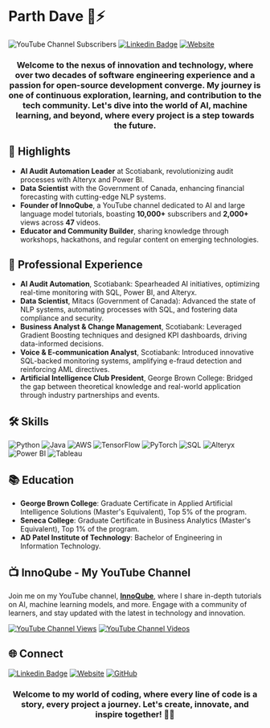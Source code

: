 # Parth Dave 🚀⚡

![YouTube Channel Subscribers](https://img.shields.io/youtube/channel/subscribers/UCjf4X2qXcTHa7KoN3m7VKCg?style=for-the-badge&logo=YouTube&logoColor=white)
[![Linkedin Badge](https://img.shields.io/badge/-Parth_Dave-blue?style=for-the-badge&logo=Linkedin&logoColor=white)](https://www.linkedin.com/in/parthdave98/)
[![Website](https://img.shields.io/badge/daveparth.com-0A0A0A?style=for-the-badge&logo=Google-Chrome&logoColor=white)](http://daveparth.com/)

<div align="center">
  
  ### Welcome to the nexus of innovation and technology, where over two decades of software engineering experience and a passion for open-source development converge. My journey is one of continuous exploration, learning, and contribution to the tech community. Let's dive into the world of AI, machine learning, and beyond, where every project is a step towards the future.
  
</div>

## 🌟 Highlights

- **AI Audit Automation Leader** at Scotiabank, revolutionizing audit processes with Alteryx and Power BI.
- **Data Scientist** with the Government of Canada, enhancing financial forecasting with cutting-edge NLP systems.
- **Founder of InnoQube**, a YouTube channel dedicated to AI and large language model tutorials, boasting **10,000+** subscribers and **2,000+** views across **47** videos.
- **Educator and Community Builder**, sharing knowledge through workshops, hackathons, and regular content on emerging technologies.

## 💼 Professional Experience

- **AI Audit Automation**, Scotiabank: Spearheaded AI initiatives, optimizing real-time monitoring with SQL, Power BI, and Alteryx.
- **Data Scientist**, Mitacs (Government of Canada): Advanced the state of NLP systems, automating processes with SQL, and fostering data compliance and security.
- **Business Analyst & Change Management**, Scotiabank: Leveraged Gradient Boosting techniques and designed KPI dashboards, driving data-informed decisions.
- **Voice & E-communication Analyst**, Scotiabank: Introduced innovative SQL-backed monitoring systems, amplifying e-fraud detection and reinforcing AML directives.
- **Artificial Intelligence Club President**, George Brown College: Bridged the gap between theoretical knowledge and real-world application through industry partnerships and events.

## 🛠️ Skills

![Python](https://img.shields.io/badge/Python-3776AB?style=for-the-badge&logo=python&logoColor=white)
![Java](https://img.shields.io/badge/Java-007396?style=for-the-badge&logo=java&logoColor=white)
![AWS](https://img.shields.io/badge/AWS-232F3E?style=for-the-badge&logo=amazon-aws&logoColor=white)
![TensorFlow](https://img.shields.io/badge/TensorFlow-FF6F00?style=for-the-badge&logo=TensorFlow&logoColor=white)
![PyTorch](https://img.shields.io/badge/PyTorch-EE4C2C?style=for-the-badge&logo=PyTorch&logoColor=white)
![SQL](https://img.shields.io/badge/SQL-4479A1?style=for-the-badge&logo=MySQL&logoColor=white)
![Alteryx](https://img.shields.io/badge/Alteryx-FF7F00?style=for-the-badge&logo=Alteryx&logoColor=white)
![Power BI](https://img.shields.io/badge/Power_BI-F2C811?style=for-the-badge&logo=PowerBI&logoColor=black)
![Tableau](https://img.shields.io/badge/Tableau-E97627?style=for-the-badge&logo=Tableau&logoColor=white)

## 📚 Education

- **George Brown College**: Graduate Certificate in Applied Artificial Intelligence Solutions (Master's Equivalent), Top 5% of the program.
- **Seneca College**: Graduate Certificate in Business Analytics (Master's Equivalent), Top 1% of the program.
- **AD Patel Institute of Technology**: Bachelor of Engineering in Information Technology.

## 📺 InnoQube - My YouTube Channel

Join me on my YouTube channel, [**InnoQube**](https://www.youtube.com/@InnoQube/), where I share in-depth tutorials on AI, machine learning models, and more. Engage with a community of learners, and stay updated with the latest in technology and innovation.

[![YouTube Channel Views](https://img.shields.io/youtube/channel/views/UCjf4X2qXcTHa7KoN3m7VKCg?style=for-the-badge&logo=YouTube&logoColor=white)](https://www.youtube.com/@InnoQube/)
[![YouTube Channel Videos](https://img.shields.io/youtube/channel/videos/UCjf4X2qXcTHa7KoN3m7VKCg?style=for-the-badge&logo=YouTube&logoColor=white)](https://www.youtube.com/@InnoQube/)

## 🌐 Connect

[![Linkedin Badge](https://img.shields.io/badge/-Parth_Dave-blue?style=for-the-badge&logo=Linkedin&logoColor=white)](https://www.linkedin.com/in/parthdave98/)
[![Website](https://img.shields.io/badge/daveparth.com-0A0A0A?style=for-the-badge&logo=Google-Chrome&logoColor=white)](http://daveparth.com/)
[![GitHub](https://img.shields.io/badge/GitHub-181717?style=for-the-badge&logo=GitHub&logoColor=white)](https://github.com/parthdave)

<div align="center">
  
  ### Welcome to my world of coding, where every line of code is a story, every project a journey. Let's create, innovate, and inspire together! 🚀✨
  
</div>
